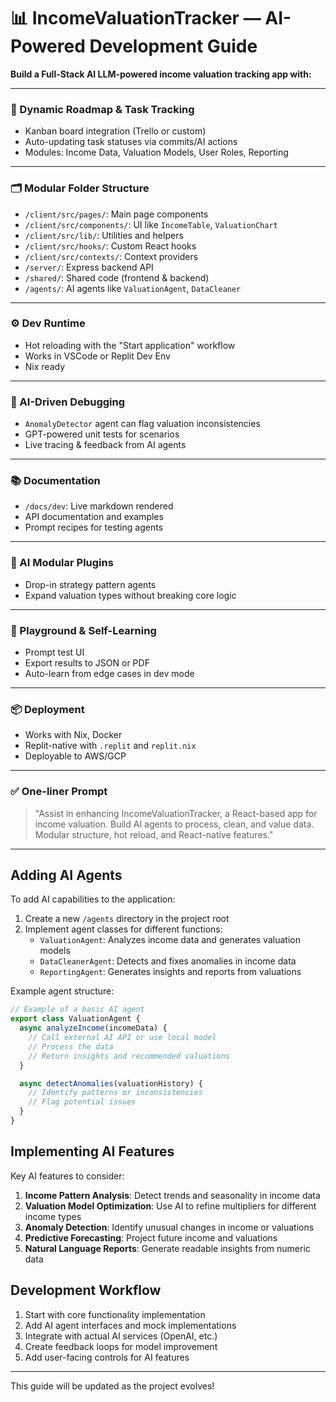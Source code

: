 # 📊 IncomeValuationTracker — AI-Powered Development Guide

**Build a Full-Stack AI LLM-powered income valuation tracking app with:**

---

### 🧠 Dynamic Roadmap & Task Tracking
- Kanban board integration (Trello or custom)
- Auto-updating task statuses via commits/AI actions
- Modules: Income Data, Valuation Models, User Roles, Reporting

---

### 🗂 Modular Folder Structure
- `/client/src/pages/`: Main page components
- `/client/src/components/`: UI like `IncomeTable`, `ValuationChart`
- `/client/src/lib/`: Utilities and helpers
- `/client/src/hooks/`: Custom React hooks
- `/client/src/contexts/`: Context providers
- `/server/`: Express backend API
- `/shared/`: Shared code (frontend & backend)
- `/agents/`: AI agents like `ValuationAgent`, `DataCleaner`

---

### ⚙️ Dev Runtime
- Hot reloading with the "Start application" workflow
- Works in VSCode or Replit Dev Env
- Nix ready

---

### 🧪 AI-Driven Debugging
- `AnomalyDetector` agent can flag valuation inconsistencies
- GPT-powered unit tests for scenarios
- Live tracing & feedback from AI agents

---

### 📚 Documentation
- `/docs/dev`: Live markdown rendered
- API documentation and examples
- Prompt recipes for testing agents

---

### 🧩 AI Modular Plugins
- Drop-in strategy pattern agents
- Expand valuation types without breaking core logic

---

### 🧠 Playground & Self-Learning
- Prompt test UI
- Export results to JSON or PDF
- Auto-learn from edge cases in dev mode

---

### 📦 Deployment
- Works with Nix, Docker
- Replit-native with `.replit` and `replit.nix`
- Deployable to AWS/GCP

---

### ✅ One-liner Prompt
> "Assist in enhancing IncomeValuationTracker, a React-based app for income valuation. Build AI agents to process, clean, and value data. Modular structure, hot reload, and React-native features."

---

## Adding AI Agents

To add AI capabilities to the application:

1. Create a new `/agents` directory in the project root
2. Implement agent classes for different functions:
   - `ValuationAgent`: Analyzes income data and generates valuation models
   - `DataCleanerAgent`: Detects and fixes anomalies in income data
   - `ReportingAgent`: Generates insights and reports from valuations

Example agent structure:

```typescript
// Example of a basic AI agent
export class ValuationAgent {
  async analyzeIncome(incomeData) {
    // Call external AI API or use local model
    // Process the data
    // Return insights and recommended valuations
  }

  async detectAnomalies(valuationHistory) {
    // Identify patterns or inconsistencies
    // Flag potential issues
  }
}
```

## Implementing AI Features

Key AI features to consider:

1. **Income Pattern Analysis**: Detect trends and seasonality in income data
2. **Valuation Model Optimization**: Use AI to refine multipliers for different income types
3. **Anomaly Detection**: Identify unusual changes in income or valuations
4. **Predictive Forecasting**: Project future income and valuations
5. **Natural Language Reports**: Generate readable insights from numeric data

## Development Workflow

1. Start with core functionality implementation
2. Add AI agent interfaces and mock implementations
3. Integrate with actual AI services (OpenAI, etc.)
4. Create feedback loops for model improvement
5. Add user-facing controls for AI features

---

This guide will be updated as the project evolves!